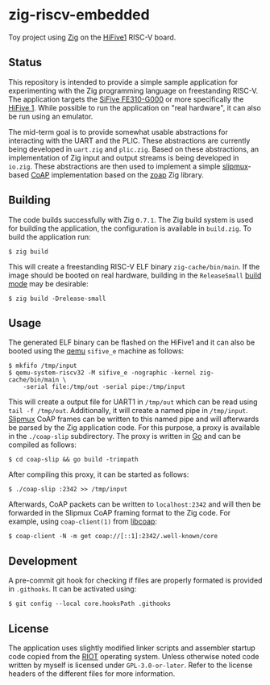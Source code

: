 # zig-riscv-embedded

Toy project using [Zig][zig website] on the [HiFive1][hifive1 website] RISC-V board.

## Status

This repository is intended to provide a simple sample application for
experimenting with the Zig programming language on freestanding RISC-V.
The application targets the [SiFive FE310-G000][fe310 manual] or more
specifically the [HiFive 1][hifive1 website]. While possible to run the
application on "real hardware", it can also be run using an emulator.

The mid-term goal is to provide somewhat usable abstractions for
interacting with the UART and the PLIC. These abstractions are currently
being developed in `uart.zig` and `plic.zig`. Based on these
abstractions, an implementation of Zig input and output streams is being
developed in `io.zig`. These abstractions are then used to implement a
simple [slipmux][slipmux]-based [CoAP][coap] implementation based on the
[zoap][zoap github] Zig library.

## Building

The code builds successfully with Zig `0.7.1`. The Zig build system is
used for building the application, the configuration is available in
`build.zig`. To build the application run:

	$ zig build

This will create a freestanding RISC-V ELF binary `zig-cache/bin/main`.
If the image should be booted on real hardware, building in the
`ReleaseSmall` [build mode][zig build modes] may be desirable:

	$ zig build -Drelease-small

## Usage

The generated ELF binary can be flashed on the HiFive1 and it can also
be booted using the [qemu][qemu website] `sifive_e` machine as follows:

	$ mkfifo /tmp/input
	$ qemu-system-riscv32 -M sifive_e -nographic -kernel zig-cache/bin/main \
		-serial file:/tmp/out -serial pipe:/tmp/input

This will create a output file for UART1 in `/tmp/out` which can be read
using `tail -f /tmp/out`. Additionally, it will create a named pipe in
`/tmp/input`. [Slipmux][slipmux] CoAP frames can be written to this named pipe
and will afterwards be parsed by the Zig application code. For this
purpose, a proxy is available in the `./coap-slip` subdirectory.
The proxy is written in [Go][golang web] and can be compiled as follows:

	$ cd coap-slip && go build -trimpath

After compiling this proxy, it can be started as follows:

	$ ./coap-slip :2342 >> /tmp/input

Afterwards, CoAP packets can be written to `localhost:2342` and will
then be forwarded in the Slipmux CoAP framing format to the Zig code.
For example, using `coap-client(1)` from [libcoap][libcoap github]:

	$ coap-client -N -m get coap://[::1]:2342/.well-known/core

## Development

A pre-commit git hook for checking if files are properly formated is
provided in `.githooks`. It can be activated using:

	$ git config --local core.hooksPath .githooks

## License

The application uses slightly modified linker scripts and assembler
startup code copied from the [RIOT][riot fe310] operating system. Unless
otherwise noted code written by myself is licensed under
`GPL-3.0-or-later`. Refer to the license headers of the different files
for more information.

[zig website]: https://ziglang.org/
[zig build modes]: https://ziglang.org/documentation/master/#Build-Mode
[qemu website]: https://www.qemu.org/
[fe310 manual]: https://static.dev.sifive.com/FE310-G000.pdf
[hifive1 website]: https://www.sifive.com/boards/hifive1
[riot fe310]: https://github.com/RIOT-OS/RIOT/tree/master/cpu/fe310
[slipmux]: https://datatracker.ietf.org/doc/html/draft-bormann-t2trg-slipmux-03
[coap]: https://datatracker.ietf.org/doc/html/rfc7252
[libcoap github]: https://github.com/obgm/libcoap
[golang web]: https://golang.org
[zoap github]: https://github.com/nmeum/zoap
